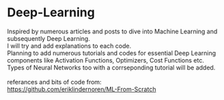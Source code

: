 # Deep-Learning

Inspired by numerous articles and posts to dive into Machine Learning and subsequently Deep Learning. <br/>
I will try and add explanations to each code. <br/>
Planning to add numerous tutorials and codes for essential Deep Learning components like Activation Functions, Optimizers, Cost Functions etc. <br/>
Types of Neural Networks too with a corrseponding tutorial will be added.<br/>
<br/>
referances and bits of code from:<br/>
https://github.com/eriklindernoren/ML-From-Scratch
